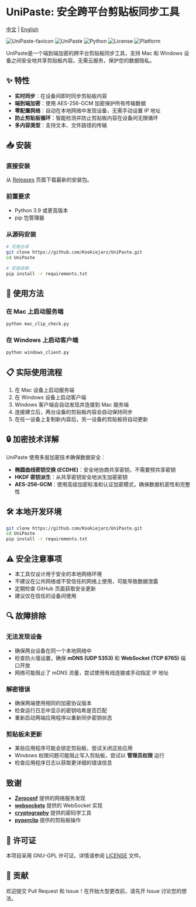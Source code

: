 # UniPaste: 安全跨平台剪贴板同步工具

[中文](./README.md) | [English](./README_EN.md)

![UniPaste-favicon](https://github.com/Kookiejarz/UniPaste/blob/main/unipaste.png?raw=true)
![UniPaste](https://img.shields.io/badge/UniPaste-1.1.1-blue)
![Python](https://img.shields.io/badge/Python-3.9+-green)
![License](https://img.shields.io/badge/License-GNU%20GPL-blue)
![Platform](https://img.shields.io/badge/Platform-Mac%20%7C%20Windows-lightgrey)

UniPaste是一个端到端加密的跨平台剪贴板同步工具，支持 Mac 和 Windows 设备之间安全地共享剪贴板内容。无需云服务，保护您的数据隐私。

## ✨ 特性

- **实时同步**：在设备间即时同步剪贴板内容
- **端到端加密**：使用 AES-256-GCM 加密保护所有传输数据
- **零配置网络**：自动在本地网络中发现设备，无需手动设置 IP 地址
- **防止剪贴板循环**：智能检测并防止剪贴板内容在设备间无限循环
- **多内容类型**：支持文本、文件路径的传输

## 📥 安装

### 直接安装
从 [Releases](https://github.com/Kookiejarz/UniPaste/releases) 页面下载最新的安装包。

### 前置要求
- Python 3.9 或更高版本
- pip 包管理器

### 从源码安装

```sh
# 克隆仓库
git clone https://github.com/Kookiejarz/UniPaste.git
cd UniPaste

# 安装依赖
pip install -r requirements.txt
```

## 🚀 使用方法

### 在 Mac 上启动服务端
```sh
python mac_clip_check.py 
```

### 在 Windows 上启动客户端
```sh
python windows_client.py
```

## 📋 实际使用流程

1. 在 Mac 设备上启动服务端
2. 在 Windows 设备上启动客户端
3. Windows 客户端会自动发现并连接到 Mac 服务端
4. 连接建立后，两台设备的剪贴板内容会自动保持同步
5. 在任一设备上复制新内容后，另一设备的剪贴板将自动更新

## 🔒 加密技术详解

UniPaste 使用多层加密技术确保数据安全：

- **椭圆曲线密钥交换 (ECDHE)**：安全地协商共享密钥，不需要预共享密钥
- **HKDF 密钥派生**：从共享密钥安全地派生加密密钥
- **AES-256-GCM**：使用高级加密标准和认证加密模式，确保数据机密性和完整性

## 🛠 本地开发环境

```sh
git clone https://github.com/Kookiejarz/UniPaste.git
cd UniPaste
pip install -r requirements.txt
```

## ⚠️ 安全注意事项

- 本工具仅设计用于安全的本地网络环境
- 不建议在公共网络或不受信任的网络上使用，可能导致数据泄露
- 定期检查 GitHub 页面获取安全更新
- 建议仅在信任的设备间使用

## 🔍 故障排除

### 无法发现设备
- 确保两台设备在同一个本地网络中
- 检查防火墙设置，确保 **mDNS (UDP 5353)** 和 **WebSocket (TCP 8765)** 端口开放
- 网络可能阻止了 mDNS 流量，尝试使用有线连接或手动指定 IP 地址

### 解密错误
- 确保两端使用相同的加密协议版本
- 检查运行日志中显示的密钥哈希是否匹配
- 重新启动两端应用程序以重新同步密钥状态

### 剪贴板未更新
- 某些应用程序可能会锁定剪贴板，尝试关闭这些应用
- Windows 权限问题可能阻止写入剪贴板，尝试以 **管理员权限** 运行
- 检查应用程序日志以获取更详细的错误信息


## 致谢

- **[Zeroconf](https://github.com/jstasiak/python-zeroconf)** 提供的网络服务发现
- **[websockets](https://github.com/aaugustin/websockets)** 提供的 WebSocket 实现
- **[cryptography](https://github.com/pyca/cryptography)** 提供的密码学工具
- **[pyperclip](https://github.com/asweigart/pyperclip)** 提供的剪贴板操作

## 📄 许可证

本项目采用 GNU-GPL 许可证。详情请参阅 [LICENSE](LICENSE) 文件。

## 🤝 贡献

欢迎提交 Pull Request 和 Issue！在开始大型更改前，请先开 Issue 讨论您的想法。
